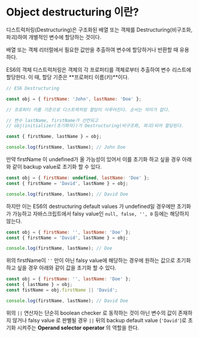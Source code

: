 # Object destructuring 이란?

디스트럭처링(Destructuring)은 구조화된 배열 또는 객체를 Destructuring(비구조화, 파괴)하여 개별적인 변수에 할당하는 것이다.

배열 또는 객체 리터럴에서 필요한 값만을 추출하여 변수에 할당하거나 반환할 때 유용하다.

ES6의 객체 디스트럭처링은 객체의 각 프로퍼티를 객체로부터 추출하여 변수 리스트에 할당한다. 이 때, 할당 기준은 **프로퍼티 이름(키)**이다.

```jsx
// ES6 Destructuring

const obj = { firstName: 'John', lastName: 'Doe' };

// 프로퍼티 키를 기준으로 디스트럭처링 할당이 이루어진다. 순서는 의미가 없다.

// 변수 lastName, firstName가 선언되고
// obj(initializer(초기화자))가 Destructuring(비구조화, 파괴)되어 할당된다.

const { firstName, lastName } = obj;

console.log(firstName, lastName); // John Doe
```

만약 firstName 이 undefined가 올 가능성이 있어서 이를 초기화 하고 싶을 경우 아래와 같이 backup value로 초기화 할 수 있다.

```jsx
const obj = { firstName: undefined, lastName: 'Doe' };
const { firstName = 'David', lastName } = obj;

console.log(firstName, lastName); // David Doe
```

하지만 이는 ES6의 destructuring default values 가 undefined일 경우에만 초기화가 가능하고 자바스크립트에서 falsy value인 `null, false, '', 0` 등에는 해당하지 않는다.

```jsx
const obj = { firstName: '', lastName: 'Doe' };
const { firstName = 'David', lastName } = obj;

console.log(firstName, lastName); // Doe
```

위의 firstName이 `''` 만이 아닌 falsy value에 해당하는 경우에 원하는 값으로 초기화 하고 싶을 경우 아래와 같이 값을 초기화 할 수 있다.

```jsx
const obj = { firstName: '', lastName: 'Doe' };
const { lastName } = obj;
const fistName = obj.firstName || 'David';

console.log(firstName, lastName); // David Doe
```

위의 `||` 연산자는 단순히 boolean checker 로 동작하는 것이 아닌 변수의 값이 존재하지 않거나 falsy value 로 판별될 경우 `||` 뒤의 backup default value (`'David'`)로 초기화 시켜주는 **Operand selector operator** 의 역할을 한다.